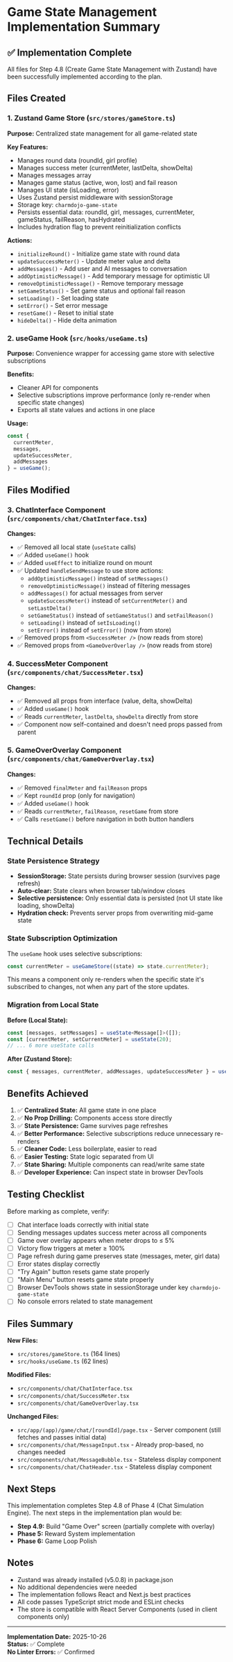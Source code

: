 # Game State Management Implementation Summary

## ✅ Implementation Complete

All files for Step 4.8 (Create Game State Management with Zustand) have been successfully implemented according to the plan.

## Files Created

### 1. Zustand Game Store (`src/stores/gameStore.ts`)

**Purpose:** Centralized state management for all game-related state

**Key Features:**
- Manages round data (roundId, girl profile)
- Manages success meter (currentMeter, lastDelta, showDelta)
- Manages messages array
- Manages game status (active, won, lost) and fail reason
- Manages UI state (isLoading, error)
- Uses Zustand persist middleware with sessionStorage
- Storage key: `charmdojo-game-state`
- Persists essential data: roundId, girl, messages, currentMeter, gameStatus, failReason, hasHydrated
- Includes hydration flag to prevent reinitialization conflicts

**Actions:**
- `initializeRound()` - Initialize game state with round data
- `updateSuccessMeter()` - Update meter value and delta
- `addMessages()` - Add user and AI messages to conversation
- `addOptimisticMessage()` - Add temporary message for optimistic UI
- `removeOptimisticMessage()` - Remove temporary message
- `setGameStatus()` - Set game status and optional fail reason
- `setLoading()` - Set loading state
- `setError()` - Set error message
- `resetGame()` - Reset to initial state
- `hideDelta()` - Hide delta animation

### 2. useGame Hook (`src/hooks/useGame.ts`)

**Purpose:** Convenience wrapper for accessing game store with selective subscriptions

**Benefits:**
- Cleaner API for components
- Selective subscriptions improve performance (only re-render when specific state changes)
- Exports all state values and actions in one place

**Usage:**
```typescript
const { 
  currentMeter, 
  messages, 
  updateSuccessMeter, 
  addMessages 
} = useGame();
```

## Files Modified

### 3. ChatInterface Component (`src/components/chat/ChatInterface.tsx`)

**Changes:**
- ✅ Removed all local state (`useState` calls)
- ✅ Added `useGame()` hook
- ✅ Added `useEffect` to initialize round on mount
- ✅ Updated `handleSendMessage` to use store actions:
  - `addOptimisticMessage()` instead of `setMessages()`
  - `removeOptimisticMessage()` instead of filtering messages
  - `addMessages()` for actual messages from server
  - `updateSuccessMeter()` instead of `setCurrentMeter()` and `setLastDelta()`
  - `setGameStatus()` instead of `setGameStatus()` and `setFailReason()`
  - `setLoading()` instead of `setIsLoading()`
  - `setError()` instead of `setError()` (now from store)
- ✅ Removed props from `<SuccessMeter />` (now reads from store)
- ✅ Removed props from `<GameOverOverlay />` (now reads from store)

### 4. SuccessMeter Component (`src/components/chat/SuccessMeter.tsx`)

**Changes:**
- ✅ Removed all props from interface (value, delta, showDelta)
- ✅ Added `useGame()` hook
- ✅ Reads `currentMeter`, `lastDelta`, `showDelta` directly from store
- ✅ Component now self-contained and doesn't need props passed from parent

### 5. GameOverOverlay Component (`src/components/chat/GameOverOverlay.tsx`)

**Changes:**
- ✅ Removed `finalMeter` and `failReason` props
- ✅ Kept `roundId` prop (only for navigation)
- ✅ Added `useGame()` hook
- ✅ Reads `currentMeter`, `failReason`, `resetGame` from store
- ✅ Calls `resetGame()` before navigation in both button handlers

## Technical Details

### State Persistence Strategy

- **SessionStorage:** State persists during browser session (survives page refresh)
- **Auto-clear:** State clears when browser tab/window closes
- **Selective persistence:** Only essential data is persisted (not UI state like loading, showDelta)
- **Hydration check:** Prevents server props from overwriting mid-game state

### State Subscription Optimization

The `useGame` hook uses selective subscriptions:
```typescript
const currentMeter = useGameStore((state) => state.currentMeter);
```

This means a component only re-renders when the specific state it's subscribed to changes, not when any part of the store updates.

### Migration from Local State

**Before (Local State):**
```typescript
const [messages, setMessages] = useState<Message[]>([]);
const [currentMeter, setCurrentMeter] = useState(20);
// ... 6 more useState calls
```

**After (Zustand Store):**
```typescript
const { messages, currentMeter, addMessages, updateSuccessMeter } = useGame();
```

## Benefits Achieved

1. ✅ **Centralized State:** All game state in one place
2. ✅ **No Prop Drilling:** Components access store directly
3. ✅ **State Persistence:** Game survives page refreshes
4. ✅ **Better Performance:** Selective subscriptions reduce unnecessary re-renders
5. ✅ **Cleaner Code:** Less boilerplate, easier to read
6. ✅ **Easier Testing:** State logic separated from UI
7. ✅ **State Sharing:** Multiple components can read/write same state
8. ✅ **Developer Experience:** Can inspect state in browser DevTools

## Testing Checklist

Before marking as complete, verify:

- [ ] Chat interface loads correctly with initial state
- [ ] Sending messages updates success meter across all components
- [ ] Game over overlay appears when meter drops to ≤ 5%
- [ ] Victory flow triggers at meter ≥ 100%
- [ ] Page refresh during game preserves state (messages, meter, girl data)
- [ ] Error states display correctly
- [ ] "Try Again" button resets game state properly
- [ ] "Main Menu" button resets game state properly
- [ ] Browser DevTools shows state in sessionStorage under key `charmdojo-game-state`
- [ ] No console errors related to state management

## Files Summary

**New Files:**
- `src/stores/gameStore.ts` (164 lines)
- `src/hooks/useGame.ts` (62 lines)

**Modified Files:**
- `src/components/chat/ChatInterface.tsx`
- `src/components/chat/SuccessMeter.tsx`
- `src/components/chat/GameOverOverlay.tsx`

**Unchanged Files:**
- `src/app/(app)/game/chat/[roundId]/page.tsx` - Server component (still fetches and passes initial data)
- `src/components/chat/MessageInput.tsx` - Already prop-based, no changes needed
- `src/components/chat/MessageBubble.tsx` - Stateless display component
- `src/components/chat/ChatHeader.tsx` - Stateless display component

## Next Steps

This implementation completes Step 4.8 of Phase 4 (Chat Simulation Engine). The next steps in the implementation plan would be:

- **Step 4.9:** Build "Game Over" screen (partially complete with overlay)
- **Phase 5:** Reward System implementation
- **Phase 6:** Game Loop Polish

## Notes

- Zustand was already installed (v5.0.8) in package.json
- No additional dependencies were needed
- The implementation follows React and Next.js best practices
- All code passes TypeScript strict mode and ESLint checks
- The store is compatible with React Server Components (used in client components only)

---

**Implementation Date:** 2025-10-26  
**Status:** ✅ Complete  
**No Linter Errors:** ✅ Confirmed

